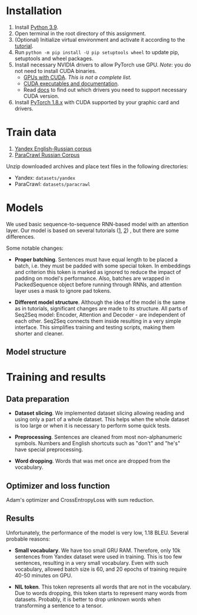 # Installation

1. Install [Python 3.9](https://www.python.org/downloads/).
1. Open terminal in the root directory of this assignment.
1. (Optional) Initialize virtual environment and activate it according to the
   [tutorial](https://docs.python.org/3/library/venv.html).
1. Run `python -m pip install -U pip setuptools wheel` to update pip, setuptools and wheel packages.
1. Install necessary NVIDIA drivers to allow PyTorch use GPU.
   *Note*: you do not need to install CUDA binaries.
    - [GPUs with CUDA](https://developer.nvidia.com/cuda-gpus). *This is not a complete list.*
    - [CUDA executables and documentation](https://developer.nvidia.com/cuda-downloads).
    - Read [docs](https://docs.nvidia.com/cuda/cuda-toolkit-release-notes/index.html)
      to find out which drivers you need to support necessary CUDA version.
1. Install [PyTorch 1.8.x](https://pytorch.org/) with CUDA supported by your graphic card and drivers.

# Train data

1. [Yandex English-Russian corpus](https://translate.yandex.ru/corpus?lang=en)
1. [ParaCrawl Russian Corpus](https://www.paracrawl.eu/)

Unzip downloaded archives and place text files in the following directories:

- Yandex: `datasets/yandex`
- ParaCrawl: `datasets/paracrawl`

# Models

We used basic sequence-to-sequence RNN-based model with an attention layer. Our model is based on several tutorials
([1](https://pytorch.org/tutorials/intermediate/seq2seq_translation_tutorial.html),
[2](https://github.com/bentrevett/pytorch-seq2seq/blob/master/3%20-%20Neural%20Machine%20Translation%20by%20Jointly%20Learning%20to%20Align%20and%20Translate.ipynb))
, but there are some differences.

Some notable changes:

- **Proper batching**. Sentences must have equal length to be placed a batch, i.e. they must be padded with some special
  token. In embeddings and criterion this token is marked as ignored to reduce the impact of padding on model's
  performance. Also, batches are wrapped in PackedSequence object before running through RNNs, and attention layer uses
  a mask to ignore pad tokens.

- **Different model structure**. Although the idea of the model is the same as in tutorials, significant changes are
  made to its structure. All parts of Seq2Seq model:
  Encoder, Attention and Decoder - are independent of each other. Seq2Seq connects them inside resulting in a very
  simple interface. This simplifies training and testing scripts, making them shorter and cleaner.

## Model structure

# Training and results

## Data preparation

- **Dataset slicing**. We implemented dataset slicing allowing reading and using only a part of a whole dataset. This
  helps when the whole dataset is too large or when it is necessary to perform some quick tests.

- **Preprocessing**. Sentences are cleaned from most non-alphanumeric symbols. Numbers and English shortcuts such as
  "don't" and "he's" have special preprocessing.

- **Word dropping**. Words that was met once are dropped from the vocabulary.

## Optimizer and loss function

Adam's optimizer and CrossEntropyLoss with sum reduction.

## Results

Unfortunately, the performance of the model is very low, 1.18 BLEU. Several probable reasons:

- **Small vocabulary**. We have too small GRU RAM. Therefore, only 10k sentences from Yandex dataset were used in
  training. This is too few sentences, resulting in a very small vocabulary. Even with such vocabulary, allowed batch
  size is 60, and 20 epochs of training require 40-50 minutes on GPU.

- **NIL token**. This token represents all words that are not in the vocabulary. Due to words dropping, this token
  starts to represent many words from datasets. Probably, it is better to drop unknown words when transforming a
  sentence to a tensor.
